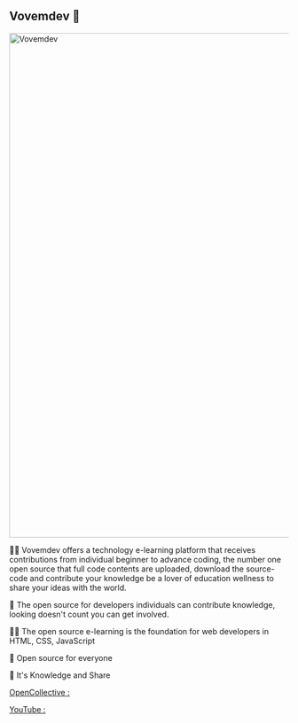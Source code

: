 ## Vovemdev 👋

<img width="911" alt="Vovemdev" src="https://user-images.githubusercontent.com/24244287/178590236-ac0abc19-4288-44fd-bfaa-8ecedca7467b.png">

🙋‍♀️ Vovemdev offers a technology e-learning platform that receives contributions from individual beginner to advance coding, the number one open source that full code contents are uploaded, download the source-code and contribute your knowledge be a lover of education wellness to share your ideas with the world.

🌈 The open source for developers individuals can contribute knowledge, looking doesn't count you can get involved.

👩‍💻 The open source e-learning is the foundation for web developers in HTML, CSS, JavaScript

🍿 Open source for everyone

🧙 It's Knowledge and Share

[](https://github.com/OgunniyiOwamamwen/FreeCodeCamp/blob/master/opencollective.png?raw=true)

[OpenCollective :](https://opencollective.com/vovemdev)

[](https://github.com/OgunniyiOwamamwen/FreeCodeCamp/blob/master/youtube.png?raw=true)
[YouTube :](https://www.youtube.com/channel/UC1XdZt20TfuhGhppPwUfM7g)



